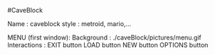 #CaveBlock

Name : caveblock
style : metroid, mario,...

MENU (first window):
    Background : ./caveBlock/pictures/menu.gif
    Interactions :  EXIT button
                    LOAD button
                    NEW button
                    OPTIONS button